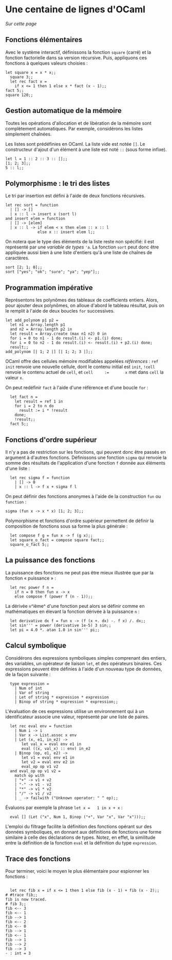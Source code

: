 Une centaine de lignes d'OCaml
==============================

*Sur cette page*

Fonctions élémentaires
----------------------

Avec le système interactif, définissons la fonction `square` (carré) et
la fonction factorielle dans sa version récursive. Puis, appliquons ces
fonctions à quelques valeurs choisies :

~~~~ {.listing ml:content="ocaml"}
let square x = x * x;;
  square 3;;
  let rec fact x =
    if x <= 1 then 1 else x * fact (x - 1);;
fact 5;;
square 120;;
~~~~

Gestion automatique de la mémoire
---------------------------------

Toutes les opérations d'allocation et de libération de la mémoire sont
complètement automatiques. Par exemple, considérons les listes
simplement chaînées.

Les listes sont prédéfinies en OCaml. La liste vide est notée `[]`. Le
constructeur d'ajout d'un élément à une liste est noté `::` (sous forme
infixe).

~~~~ {.listing ml:content="ocaml"}
let l = 1 :: 2 :: 3 :: [];;
[1; 2; 3];;
5 :: l;;
~~~~

Polymorphisme : le tri des listes
---------------------------------

Le tri par insertion est défini à l'aide de deux fonctions récursives.

~~~~ {.listing ml:content="ocaml"}
let rec sort = function
  | [] -> []
  | x :: l -> insert x (sort l)
and insert elem = function
  | [] -> [elem]
  | x :: l -> if elem < x then elem :: x :: l
              else x :: insert elem l;;
~~~~

On notera que le type des éléments de la liste reste non spécifié: il
est représenté par une *variable de types* `'a`. La fonction `sort` peut
donc être appliquée aussi bien à une liste d'entiers qu'à une liste de
chaînes de caractères.

~~~~ {.listing ml:content="ocaml"}
sort [2; 1; 0];;
sort ["yes"; "ok"; "sure"; "ya"; "yep"];;
~~~~

Programmation impérative
------------------------

Représentons les polynômes des tableaux de coefficients entiers. Alors,
pour ajouter deux polynômes, on alloue d'abord le tableau résultat, puis
on le remplit à l'aide de deux boucles `for` successives.

~~~~ {.listing ml:content="ocaml"}
let add_polynom p1 p2 =
  let n1 = Array.length p1
  and n2 = Array.length p2 in
  let result = Array.create (max n1 n2) 0 in
  for i = 0 to n1 - 1 do result.(i) <- p1.(i) done;
  for i = 0 to n2 - 1 do result.(i) <- result.(i) + p2.(i) done;
  result;;
add_polynom [| 1; 2 |] [| 1; 2; 3 |];;
~~~~

OCaml offre des cellules mémoire modifiables appelées *références* :
`ref init` renvoie une nouvelle cellule, dont le contenu initial est
`init`, `!cell` renvoie le contenu actuel de `cell`, et
`cell     :=       x` met dans `cell` la valeur `x`.

On peut redéfinir `fact` à l'aide d'une référence et d'une boucle `for`
:

~~~~ {.listing ml:content="ocaml"}
  let fact n =
    let result = ref 1 in
    for i = 2 to n do
      result := i * !result
    done;
    !result;;
  fact 5;;
~~~~

Fonctions d'ordre supérieur
---------------------------

Il n'y a pas de restriction sur les fonctions, qui peuvent donc être
passés en argument à d'autres fonctions. Définissons une fonction
`sigma` qui renvoie la somme des résultats de l'application d'une
fonction `f` donnée aux éléments d'une liste :

~~~~ {.listing ml:content="ocaml"}
  let rec sigma f = function
    | [] -> 0
    | x :: l -> f x + sigma f l
~~~~

On peut définir des fonctions anonymes à l'aide de la construction `fun`
ou `function` :

~~~~ {.listing ml:content="ocaml"}
sigma (fun x -> x * x) [1; 2; 3];;
~~~~

Polymorphisme et fonctions d'ordre supérieur permettent de définir la
composition de fonctions sous sa forme la plus générale :

~~~~ {.listing ml:content="ocaml"}
  let compose f g = fun x -> f (g x);;
  let square_o_fact = compose square fact;;
  square_o_fact 5;;
~~~~

La puissance des fonctions
--------------------------

La puissance des fonctions ne peut pas être mieux illustrée que par la
fonction « puissance » :

~~~~ {.listing ml:content="ocaml"}
  let rec power f n = 
    if n = 0 then fun x -> x 
    else compose f (power f (n - 1));;
~~~~

La dérivée `n`^ième^ d'une fonction peut alors se définir comme en
mathématiques en élevant la fonction dérivée à la puissance `n` :

~~~~ {.listing ml:content="ocaml"}
  let derivative dx f = fun x -> (f (x +. dx) -. f x) /. dx;;
  let sin''' = power (derivative 1e-5) 3 sin;;
  let pi = 4.0 *. atan 1.0 in sin''' pi;;
~~~~

Calcul symbolique
-----------------

Considérons des expressions symboliques simples comprenant des entiers,
des variables, un opérateur de liaison `let`, et des opérateurs
binaires. Ces expressions peuvent être définies à l'aide d'un nouveau
type de données, de la façon suivante :

~~~~ {.listing ml:content="ocaml"}
  type expression =
    | Num of int
    | Var of string
    | Let of string * expression * expression
    | Binop of string * expression * expression;;
~~~~

L'évaluation de ces expressions utilise un environnement qui à un
identificateur associe une valeur, représenté par une liste de paires.

~~~~ {.listing ml:content="ocaml"}
  let rec eval env = function
    | Num i -> i
    | Var x -> List.assoc x env
    | Let (x, e1, in_e2) ->
       let val_x = eval env e1 in
       eval ((x, val_x) :: env) in_e2
    | Binop (op, e1, e2) ->
       let v1 = eval env e1 in
       let v2 = eval env e2 in
       eval_op op v1 v2
  and eval_op op v1 v2 =
    match op with
    | "+" -> v1 + v2
    | "-" -> v1 - v2
    | "*" -> v1 * v2
    | "/" -> v1 / v2
    | _ -> failwith ("Unknown operator: " ^ op);;
~~~~

Évaluons par exemple la phrase `let x =   1 in x + x` :

~~~~ {.listing ml:content="ocaml"}
  eval [] (Let ("x", Num 1, Binop ("+", Var "x", Var "x")));;
~~~~

L'emploi du filtrage facilite la définition des fonctions opérant sur
des données symboliques, en donnant aux définitions de fonctions une
forme similaire à celle des déclarations de types. Notez, en effet, la
similitude entre la définition de la fonction `eval` et la définition du
type `expression`.

Trace des fonctions
-------------------

Pour terminer, voici le moyen le plus élémentaire pour espionner les
fonctions :

~~~~ {.listing}

  let rec fib x = if x <= 1 then 1 else fib (x - 1) + fib (x - 2);;
# #trace fib;;
fib is now traced.
# fib 3;;
fib <-- 3
fib <-- 1
fib --> 1
fib <-- 2
fib <-- 0
fib --> 1
fib <-- 1
fib --> 1
fib --> 2
fib --> 3
- : int = 3
~~~~
